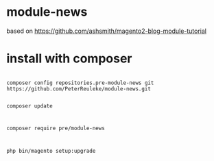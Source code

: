 # module-news

based on https://github.com/ashsmith/magento2-blog-module-tutorial

# install with composer

<code>
composer config repositories.pre-module-news git https://github.com/PeterReuleke/module-news.git

composer update

composer require pre/module-news

php bin/magento setup:upgrade
</code>
